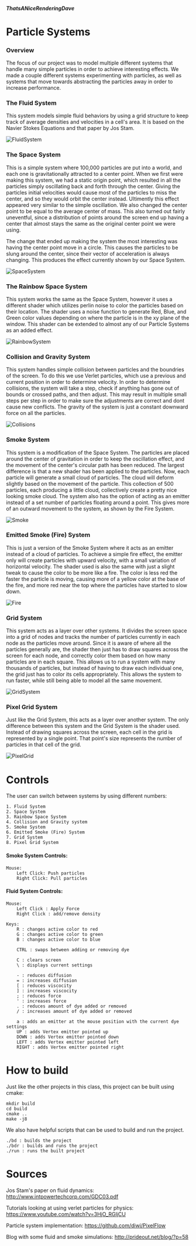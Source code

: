 ##### ThatsANiceRenderingDave
# Particle Systems
### Overview

The focus of our project was to model multiple different systems that handle many simple particles in order to achieve interesting effects. We made a couple different systems experimenting with particles, as well as systems that move towards abstracting the particles away in order to increase performance.

### The Fluid System

This system models simple fluid behaviors by using a grid structure to keep track of average densities and velocities in a cell's area. It is based on the Navier Stokes Equations and that paper by Jos Stam.

![FluidSystem](./FluidSystem.png)

### The Space System

This is a simple system where 100,000 particles are put into a world, and each one is gravitationally attracted to a center point. When we first were making this system, we had a static origin point, which resulted in all the particles simply oscillating back and forth through the center. Giving the particles initial velocities would cause most of the particles to miss the center, and so they would orbit the center instead. Ultimently this effect appeared very similar to the simple oscillation. We also changed the center point to be equal to the average center of mass. This also turned out fairly uneventful, since a distribution of points around the screen end up having a center that almost stays the same as the original center point we were using.

The change that ended up making the system the most interesting was having the center point move in a circle. This causes the particles to be slung around the center, since their vector of acceleration is always changing. This produces the effect currently shown by our Space System.

![SpaceSystem](./SpaceSystem.png)



### The Rainbow Space System

This system works the same as the Space System, however it uses a different shader which utilizes perlin noise to color the particles based on their location. The shader uses a noise function to generate Red, Blue, and Green color values depending on where the particle is in the xy plane of the window. This shader can be extended to almost any of our Particle Systems as an added effect.

![RainbowSystem](./RainbowSystem.png)

### Collision and Gravity System

This system handles simple collision between particles and the boundries of the screen. To do this we use Verlet particles, which use a previous and current position in order to determine velocity. In order to determine collisions, the system will take a step, check if anything has gone out of bounds or crossed paths, and then adjust. This may result in multiple small steps per step in order to make sure the adjustments are correct and dont cause new conflicts. The gravity of the system is just a constant downward force on all the particles.

![Collisions](./Collisions.png)

### Smoke System

This system is a modification of the Space System. The particles are placed around the center of gravitation in order to keep the oscillation effect, and the movement of the center's circular path has been reduced. The largest difference is that a new shader has been applied to the particles. Now, each particle will generate a small cloud of particles. The cloud will deform slightly based on the movement of the particle. This collection of 500 particles, each producing a little cloud, collectively create a pretty nice looking smoke cloud. The system also has the option of acting as an emitter instead of a set number of particles floating around a point. This gives more of an outward movement to the system, as shown by the Fire System.

![Smoke](./Smoke.png)

### Emitted Smoke (Fire) System

This is just a version of the Smoke System where it acts as an emitter instead of a cloud of particles. To achieve a simple fire effect, the emitter only will create particles with upward velocity, with a small variation of horizontal velocity. The shader used is also the same with just a slight tweak to cause the color to be more like a fire. The color is less red the faster the particle is moving, causing more of a yellow color at the base of the fire, and more red near the top where the particles have started to slow down.

![Fire](./Fire.png)

### Grid System

This system acts as a layer over other systems. It divides the screen space into a grid of nodes and tracks the number of particles currently in each node as the particles move around. Since it is aware of where all the particles generally are, the shader then just has to draw squares across the screen for each node, and correctly color them based on how many particles are in each square. This allows us to run a system with many thousands of particles, but instead of having to draw each individual one, the grid just has to color its cells appropriately. This allows the system to run faster, while still being able to model all the same movement.

![GridSystem](./GridSystem.png)

### Pixel Grid System

Just like the Grid System, this acts as a layer over another system. The only difference between this system and the Grid System is the shader used. Instead of drawing squares across the screen, each cell in the grid is represented by a single point. That point's size represents the number of particles in that cell of the grid.

![PixelGrid](./PixelGrid.png)

Controls
============

The user can switch between systems by using different numbers:

    1. Fluid System
    2. Space System
    3. Rainbow Space System
    4. Collision and Gravity system
    5. Smoke System
    6. Emitted Smoke (Fire) System
    7. Grid System
    8. Pixel Grid System


#### Smoke System Controls:

    Mouse:
    	Left Click: Push particles
    	Right Click: Pull particles


#### Fluid System Controls:


    Mouse:
        Left Click : Apply Force
        Right Click : add/remove density
    
    Keys:
        R : changes active color to red 
        G : changes active color to green
        B : changes active color to blue
    
        CTRL : swaps between adding or removing dye
        
        C : clears screen
        \ : displays current settings
    
        - : reduces diffusion
        = : increases diffusion
        [ : reduces viscocity
        ] : increases viscocity
        ; : reduces force
        ' : increases force
        . : reduces amount of dye added or removed
        / : increases amount of dye added or removed
    
        a : adds an emitter at the mouse position with the current dye settings
        UP : adds Vertex emitter pointed up
        DOWN : adds Vertex emitter pointed down
        LEFT : adds Vertex emitter pointed left
        RIGHT : adds Vertex emitter pointed right


# How to build

Just like the other projects in this class, this project can be built using cmake:

    mkdir build
    cd build
    cmake ..
    make -j8
We also have helpful scripts that can be used to build and run the project.

    ./bd : builds the project
    ./bdr : builds and runs the project
    ./run : runs the built project


# Sources

Jos Stam's paper on fluid dynamics: http://www.intpowertechcorp.com/GDC03.pdf

Tutorials looking at using verlet particles for physics: https://www.youtube.com/watch?v=3HjO_RGIjCU

Particle system implementation: https://github.com/diwi/PixelFlow

Blog with some fluid and smoke simulations: http://prideout.net/blog/?p=58